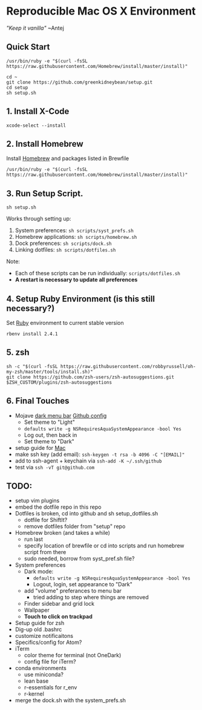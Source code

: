 # Reproducible Mac OS X Environment
_"Keep it vanilla"_ ~Antej

## Quick Start

```
/usr/bin/ruby -e "$(curl -fsSL https://raw.githubusercontent.com/Homebrew/install/master/install)"

cd ~
git clone https://github.com/greenkidneybean/setup.git
cd setup
sh setup.sh
```

## 1. Install X-Code

```
xcode-select --install
```

## 2. Install Homebrew

Install [Homebrew](https://brew.sh/) and packages listed in Brewfile

```
/usr/bin/ruby -e "$(curl -fsSL https://raw.githubusercontent.com/Homebrew/install/master/install)"
```

## 3. Run Setup Script.

```
sh setup.sh
```

Works through setting up:
1. System preferences: `sh scripts/syst_prefs.sh`
2. Homebrew applications: `sh scripts/homebrew.sh`
3. Dock preferences: `sh scripts/dock.sh`
4. Linking dotfiles: `sh scripts/dotfiles.sh`

Note:
* Each of these scripts can be run individually: `scripts/dotfiles.sh`
* **A restart is necessary to update all preferences**

## 4. Setup Ruby Environment (is this still necessary?)

Set [Ruby](https://www.ruby-lang.org/en/downloads/) environment to current stable version

```
rbenv install 2.4.1
```
## 5. zsh
```
sh -c "$(curl -fsSL https://raw.githubusercontent.com/robbyrussell/oh-my-zsh/master/tools/install.sh)"
git clone https://github.com/zsh-users/zsh-autosuggestions.git $ZSH_CUSTOM/plugins/zsh-autosuggestions
```

## 6. Final Touches
* Mojave [dark menu bar](http://osxdaily.com/2018/10/15/dark-menu-dock-light-theme-macos/)
[Github config](https://help.github.com/articles/adding-a-new-ssh-key-to-your-github-account/)
  * Set theme to "Light"
  * `defaults write -g NSRequiresAquaSystemAppearance -bool Yes`
  * Log out, then back in
  * Set theme to "Dark"
* setup guide for [Mac](http://burnedpixel.com/blog/setting-up-git-and-github-on-your-mac/)
* make ssh key (add email): `ssh-keygen -t rsa -b 4096 -C "[EMAIL]"`
* add to ssh-agent + keychain via `ssh-add -K ~/.ssh/github`
* test via `ssh -vT git@github.com`

## TODO:
* setup vim plugins
* embed the dotfile repo in this repo
* Dotfiles is broken, cd into github and sh setup_dotfiles.sh
  * dotfile for ShiftIt?
  * remove dotfiles folder from "setup" repo
* Homebrew broken (and takes a while)
  * run last
  * specify location of brewfile or cd into scripts and run homebrew script from there
  * sudo needed, borrow from syst_pref.sh file?
* System preferences
  * Dark mode:
    * ```defaults write -g NSRequiresAquaSystemAppearance -bool Yes```
    * Logout, login, set appearance to "Dark"
  * add "volume" preferances to menu bar
    * tried adding to step where things are removed
  * Finder sidebar and grid lock
  * Wallpaper
  * **Touch to click on trackpad**
* Setup guide for zsh
* Dig-up old .bashrc
* customize notificaitons
* Specifics/config for Atom?
* iTerm
  * color theme for terminal (not OneDark)
  * config file for iTerm?
* conda environments
  * use miniconda?
  * lean base
  * r-essentials for r_env
  * r-kernel
* merge the dock.sh with the system_prefs.sh

